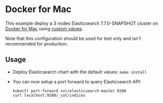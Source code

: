 # Docker for Mac

This example deploy a 3 nodes Elasticsearch 7.7.0-SNAPSHOT cluster on [Docker for Mac][]
using [custom values][].

Note that this configuration should be used for test only and isn't recommended
for production.


## Usage

* Deploy Elasticsearch chart with the default values: `make install`

* You can now setup a port forward to query Elasticsearch API:

  ```
  kubectl port-forward svc/elasticsearch-master 9200
  curl localhost:9200/_cat/indices
  ```


[custom values]: https://github.com/elastic/helm-charts/tree/7.7/elasticsearch/examples/docker-for-mac/values.yaml
[docker for mac]: https://docs.docker.com/docker-for-mac/kubernetes/
